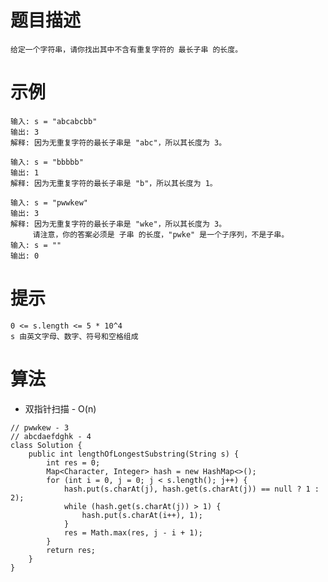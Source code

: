 # 题目描述
	给定一个字符串，请你找出其中不含有重复字符的 最长子串 的长度。

# 示例
	输入: s = "abcabcbb"
	输出: 3 
	解释: 因为无重复字符的最长子串是 "abc"，所以其长度为 3。

	输入: s = "bbbbb"
	输出: 1
	解释: 因为无重复字符的最长子串是 "b"，所以其长度为 1。

	输入: s = "pwwkew"
	输出: 3
	解释: 因为无重复字符的最长子串是 "wke"，所以其长度为 3。
	     请注意，你的答案必须是 子串 的长度，"pwke" 是一个子序列，不是子串。
	输入: s = ""
	输出: 0

# 提示
	0 <= s.length <= 5 * 10^4
	s 由英文字母、数字、符号和空格组成

# 算法
* 双指针扫描 - O(n)
```
// pwwkew - 3
// abcdaefdghk - 4
class Solution {
	public int lengthOfLongestSubstring(String s) {
		int res = 0;
		Map<Character, Integer> hash = new HashMap<>();
		for (int i = 0, j = 0; j < s.length(); j++) {
			hash.put(s.charAt(j), hash.get(s.charAt(j)) == null ? 1 : 2);
			while (hash.get(s.charAt(j)) > 1) {
				hash.put(s.charAt(i++), 1);
			}
			res = Math.max(res, j - i + 1);
		}
		return res;
	}
}
```
